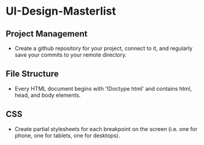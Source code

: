 # UI-Design-Masterlist

## Project Management
- Create a github repository for your project, connect to it, and regularly save your commits to your remote directory.

## File Structure
- Every HTML document begins with '!Doctype html' and contains html, head, and body elements.

## CSS
- Create partial stylesheets for each breakpoint on the screen (i.e. one for phone, one for tablets, one for desktops).